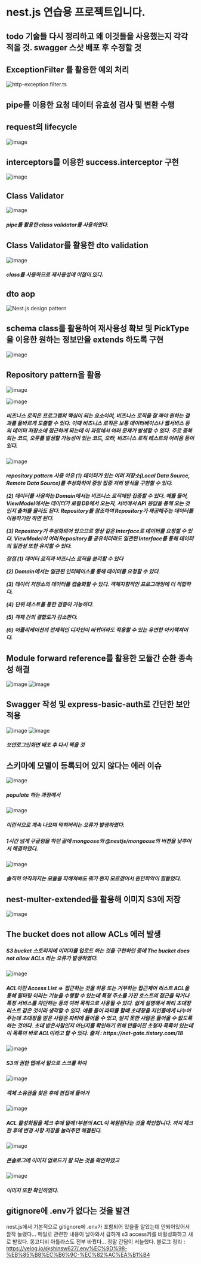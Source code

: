 # nest.js 연습용 프로젝트입니다.

## todo 기술들 다시 정리하고 왜 이것들을 사용했는지 각각 적을 것. swagger 스샷 배포 후 수정할 것

## ExceptionFilter 를 활용한 예외 처리
![http-exception.filter.ts](https://user-images.githubusercontent.com/46738141/149394900-3f80dd03-4b12-40cb-bd68-7a56fb0d5c8b.png)

## pipe를 이용한 요청 데이터 유효성 검사 및 변환 수행

## request의 lifecycle
![image](https://user-images.githubusercontent.com/46738141/149090415-b7ddcef3-1175-4de3-ad0a-c3f94cc6a863.png)

## interceptors를 이용한 success.interceptor 구현
![image](https://user-images.githubusercontent.com/46738141/149394499-ffe348ae-101d-4e3d-a2df-7da466f71eab.png)


## Class Validator
![image](https://user-images.githubusercontent.com/46738141/149461726-36676a3b-4c93-49b6-b4aa-a7c12f35e7c3.png)
<h5>pipe를 활용한 class validator를 사용하였다. </h5>

## Class Validator를 활용한 dto validation
![image](https://user-images.githubusercontent.com/46738141/149458101-6144485a-dca8-4578-8922-9968531645f5.png)
  <h5>  class를 사용하므로 재사용성에 이점이 있다.</h5>

## dto aop
![Nest.js design pattern](https://user-images.githubusercontent.com/46738141/149457626-2605d845-37a4-4dd8-8ef2-cbee434138bc.png)

## schema class를 활용하여 재사용성 확보 및 PickType을 이용한 원하는 정보만을 extends 하도록 구현
![image](https://user-images.githubusercontent.com/46738141/149515502-883b42f9-f781-43b3-9034-99d4a6d7150f.png)

## Repository pattern을 활용

![image](https://user-images.githubusercontent.com/46738141/149608414-56b73743-b6d8-4b8a-9531-8decd300ccb5.png)


![image](https://user-images.githubusercontent.com/46738141/149536103-4dcd832c-93b6-4388-a558-4cd875248df5.png)

<h5>비즈니스 로직은 프로그램의 핵심이 되는 요소이며, 비즈니스 로직을 잘 짜야 원하는 결과를 올바르게 도출할 수 있다. 이때 비즈니스 로직은 보통 데이터베이스나 웹서비스 등의 데이터 저장소에 접근하게 되는데 이 과정에서 여러 문제가 발생할 수 있다. 주로 중복되는 코드, 오류를 발생할 가능성이 있는 코드, 오타, 비즈니스 로직 테스트의 어려움 등이 있다.</h5>

![image](https://user-images.githubusercontent.com/46738141/149536434-2f951a49-3e68-44e2-a9e4-2b33319b88be.png)

<h5>repository pattern 사용 이유
(1) 데이터가 있는 여러 저장소(Local Data Source, Remote Data Source)를 추상화하여 중앙 집중 처리 방식을 구현할 수 있다.

(2) 데이터를 사용하는 Domain에서는 비즈니스 로직에만 집중할 수 있다.
예를 들어, ViewModel에서는 데이터가 로컬 DB에서 오는지, 서버에서 API 응답을 통해 오는 것인지 출처를 몰라도 된다. Repository를 참조하여 Repository가 제공해주는 데이터를 이용하기만 하면 된다.

(3) Repository가 추상화되어 있으므로 항상 같은 Interface로 데이터를 요청할 수 있다.
ViewModel이 여러 Repository를 공유하더라도 일관된 Interface를 통해 데이터의 일관성 또한 유지할 수 있다.

장점
(1) 데이터 로직과 비즈니스 로직을 분리할 수 있다

(2) Domain에서는 일관된 인터페이스를 통해 데이터를 요청할 수 있다.

(3) 데이터 저장소의 데이터를 캡슐화할 수 있다. 객체지향적인 프로그래밍에 더 적합하다.

(4) 단위 테스트를 통한 검증이 가능하다.

(5) 객체 간의 결합도가 감소한다.

(6) 어플리케이션의 전체적인 디자인이 바뀌더라도 적용할 수 있는 유연한 아키텍쳐이다.</h5>

## Module forward reference를 활용한 모듈간 순환 종속성 해결
![image](https://user-images.githubusercontent.com/46738141/149620910-3d6249fc-9327-4046-873e-ae0dff47c899.png)
![image](https://user-images.githubusercontent.com/46738141/149620917-036f41d5-aee8-4a33-9605-72715d97b090.png)

## Swagger 작성 및 express-basic-auth로 간단한 보안 적용
![image](https://user-images.githubusercontent.com/46738141/149714775-4c524943-bd35-49e4-bb19-ae199474fe47.png)
![image](https://user-images.githubusercontent.com/46738141/149715382-e0d2406a-bc3c-487e-94bb-3d410007d6fe.png)
<h5>보안로그인화면 배포 후 다시 찍을 것</h5>

## 스키마에 모델이 등록되어 있지 않다는 에러 이슈
![image](https://user-images.githubusercontent.com/46738141/149809071-e0054e70-299a-486f-9f9d-3433b786a08b.png)
<h5>populate 하는 과정에서</h5>

![image](https://user-images.githubusercontent.com/46738141/149808897-7543556b-89b0-4591-93b0-2e2785ac7a78.png)

<h5>이런식으로 계속 나오며 막혀버리는 오류가 발생하였다.</h5>

<h5>1시간 넘게 구글링을 하던 끝에 mongoose와 @nestjs/mongoose의 버젼을 낮추어서 해결하였다.</h5>

![image](https://user-images.githubusercontent.com/46738141/149809593-eeb4f9a3-3c05-4666-af96-e7089c2bbe89.png)

<h5>솔직히 아직까지는 모듈을 파헤쳐봐도 뭐가 뭔지 모르겠어서 원인파악이 힘들었다.</h5>


## nest-multer-extended를 활용해 이미지 S3에 저장
![image](https://user-images.githubusercontent.com/46738141/149960128-cab6cb7b-3cee-428f-b45a-a394e7f2cca7.png)

## The bucket does not allow ACLs 에러 발생

<h5> S3 bucket 스토리지에 이미지를 업로드 하는 것을 구현하던 중에
The bucket does not allow ACLs 라는 오류가 발생하였다.</h5>

![image](https://user-images.githubusercontent.com/46738141/149960750-70d0be87-c012-41da-ab50-b391bfbbe143.png)


<h5> ACL이란
Access List => 접근하는 것을 허용 또는 거부하는 접근제어 리스트 ACL을 통해 필터링 이라는 기능을 수행할 수 있는데 특정 주소를 가진 호스트의 접근을 막거나 특정 서비스를 차단하는 등의 여러 목적으로 사용될 수 있다.
쉽게 설명해서 파티 초대장 리스트 같은 것이라 생각할 수 있다.
예를 들어 파티를 할때 초대장을 지인들에게 나누어 주는데 초대장을 받은 사람은 파티에 들어올 수 있고, 받지 못한 사람은 들어올 수 없도록 하는 것이다. 초대 받은사람인지 아닌지를 확인하기 위해 만들어진 초청자 목록이 있는데 이 목록이 바로 ACL이라고 할 수 있다.
출처 : https://net-gate.tistory.com/18
 </h5>

![image](https://user-images.githubusercontent.com/46738141/149960595-efcbe152-3373-4f56-b0cc-6c5581f94137.png)


<h5> S3의 권한 탭에서 밑으로 스크롤 하여</h5>

![image](https://user-images.githubusercontent.com/46738141/149960573-b8e0ad12-2909-4f26-ba3e-968e2644ebd3.png)

<h5>객체 소유권을 찾은 후에 편집에 들어가</h5>

![image](https://user-images.githubusercontent.com/46738141/149960559-eba6b703-ca8a-448a-a6f6-3c29f902fa8c.png)

<h5>ACL 활성화됨을 체크 후에 밑에 !부분의 ACL이 복원된다는 것을 확인합니다. 까지 체크 한 후에 변경 사항 저장을 눌러주면 해결된다.</h5>

![image](https://user-images.githubusercontent.com/46738141/149960538-628dd07b-902b-4f63-b32f-f6c8315fc7f9.png)


<h5>콘솔로그에 이미지 업로드가 잘 되는 것을 확인하였고</h5>

![image](https://user-images.githubusercontent.com/46738141/149960506-cdfca3b4-2469-4a75-83dd-d1852eaeeb84.png)

<h5>이미지 또한 확인하였다.</h5>

## gitignore에 .env가 없다는 것을 발견
nest.js에서 기본적으로 gitignore에 .env가 포함되어 있을줄 알았는데 안되어있어서 깜작 놀랬다...
메일로 관련한 내용이 날아와서 급하게 s3 access키를 비활성화하고 새로 받았다. 몽고디비 아틀라스도 전부 바꿨다... 정말 간담이 서늘했다.
블로그 정리 : https://velog.io/@shinsw627/.env%EC%9D%98-%EB%85%B8%EC%B6%9C-%EC%82%AC%EA%B1%B4
